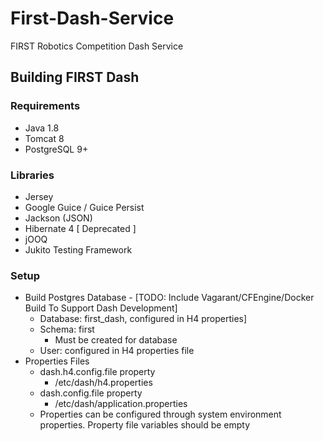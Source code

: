 # First-Dash-Service
FIRST Robotics Competition Dash Service



## Building FIRST Dash

### Requirements
- Java 1.8
- Tomcat 8
- PostgreSQL 9+

### Libraries
- Jersey
- Google Guice / Guice Persist
- Jackson (JSON)
- Hibernate 4 [ Deprecated ]
- jOOQ
- Jukito Testing Framework

### Setup
- Build Postgres Database - [TODO: Include Vagarant/CFEngine/Docker Build To Support Dash Development]
  - Database: first_dash, configured in H4 properties]
  - Schema: first
    - Must be created for database
  - User: configured in H4 properties file
- Properties Files
  - dash.h4.config.file property
    - /etc/dash/h4.properties
  - dash.config.file property
    - /etc/dash/application.properties
  - Properties can be configured through system environment properties. Property file variables should be empty


